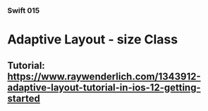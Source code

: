 ### Swift 015

# Adaptive Layout - size Class
## Tutorial: https://www.raywenderlich.com/1343912-adaptive-layout-tutorial-in-ios-12-getting-started

